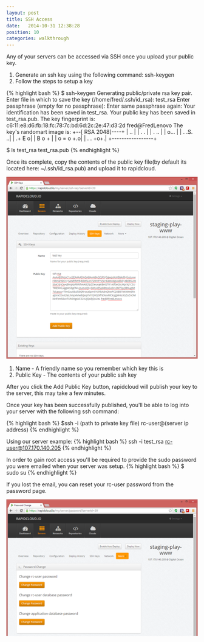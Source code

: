 ```yaml
---
layout: post
title: SSH Access
date:   2014-10-31 12:38:28
position: 10
categories: walkthrough
---
```

Any of your servers can be accessed via SSH once you upload your public key. 

1. Generate an ssh key using the following command: ssh-keygen
1. Follow the steps to setup a key

{% highlight bash %}
$ ssh-keygen
Generating public/private rsa key pair.
Enter file in which to save the key (/home/fred/.ssh/id_rsa): test_rsa
Enter passphrase (empty for no passphrase):
Enter same passphrase again:
Your identification has been saved in test_rsa.
Your public key has been saved in test_rsa.pub.
The key fingerprint is:
c6:11:e8:d6:fb:18:fc:78:7c:bd:6d:2c:2e:47:d3:2d fred@FredLenovo
The key's randomart image is:
+--[ RSA 2048]----+
|       ..        |
|      .  .       |
|     . ..        |
|      o...       |
|     . .S.     ..|
|       .+     E o|
|         B   o + |
|        o = o +.o|
|         . . +o+.|
+-----------------+

$ ls
test_rsa  test_rsa.pub
{% endhighlight %}


Once its complete, copy the contents of the public key file(by default its located here: ~/.ssh/id_rsa.pub) and upload it to rapidcloud. 

![Upload SSH Key](/assets/upload_ssh_key.png)

1. Name - A friendly name so you remember which key this is
1. Public Key - The contents of your public ssh key

After you click the Add Public Key button, rapidcloud will publish your key to the server, this may take a few minutes. 

Once your key has been successfully published, you'll be able to log into your server with the following ssh command:
	
{% highlight bash %}
$ssh -i (path to private key file) rc-user@(server ip address)
{% endhighlight %}

Using our server example: 
{% highlight bash %}
ssh -i test_rsa rc-user@107.170.140.205
{% endhighlight %}

In order to gain root access you'll be required to provide the sudo password you were emailed when your server was setup.
{% highlight bash %}
$ sudo su
{% endhighlight %}


If you lost the email, you can reset your rc-user password from the password page.

![Password Reset Page](/assets/password.png)

